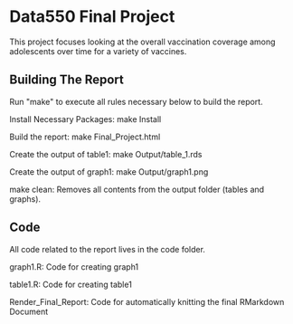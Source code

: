 # Data550 Final Project

This project focuses looking at the overall vaccination coverage among adolescents over time for a variety of vaccines. 

## Building The Report

Run "make" to execute all rules necessary below to build the report.

Install Necessary Packages: make Install

Build the report: make Final_Project.html

Create the output of table1: make Output/table_1.rds

Create the output of graph1: make Output/graph1.png

make clean: Removes all contents from the output folder (tables and graphs).

## Code

All code related to the report lives in the code folder.

graph1.R: Code for creating graph1

table1.R: Code for creating table1

Render_Final_Report: Code for automatically knitting the final RMarkdown Document



